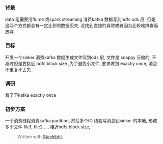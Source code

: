### 背景
data 组需要用flume 或spark streaming 消费kafka 数据写到hdfs ods 层, 但是这两个方式都会有一定比例的数据丢失, 没找到直接的异常或者因为比较难排查而放弃

### 目标
开发一个sinker 消费kafka 数据生成文件写到ods 层, 文件是 snappy 压缩的, 不超过但是要接近 hdfs block size ,为了避免小文件, 要求做到 exactly once, 消息不重复不丢失

### 调研
看了下kafka exactly once 

### 初步方案
一个消费线程消费kafka partition, 然后多个IO 线程写消息到sinker 的本地, 形成多个文件 file1, file2 ..., 接近hdfs block size, 

> Written with [StackEdit](https://stackedit.io/).
<!--stackedit_data:
eyJoaXN0b3J5IjpbMTUyOTE5NTE3MF19
-->